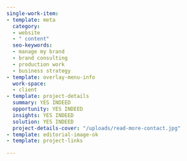 ```yaml
---
single-work-item:
- template: meta
  category:
  - website
  - " content"
  seo-keywords:
  - manage my brand
  - brand consulting
  - production work
  - business strategy
- template: overlay-menu-info
  work-space:
  - client
- template: project-details
  summary: YES INDEED
  opportunity: YES INDEED
  insights: YES INDEED
  solution: YES INDEED
  project-details-cover: "/uploads/read-more-contact.jpg"
- template: editorial-image-ok
- template: project-links

---
```

